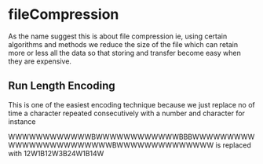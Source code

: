 # fileCompression

As the name suggest this is about file compression ie, using certain algorithms and methods we reduce the size of the file which can retain more or less all the data  so that 
storing and transfer become easy when they are expensive.

## Run Length Encoding 

This is one of the easiest encoding technique because we just replace  no of time a character repeated consecutively with a number and character for instance 

WWWWWWWWWWWWBWWWWWWWWWWWWBBBWWWWWWWWWWWWWWWWWWWWWWWWBWWWWWWWWWWWWWW is replaced with 
12W1B12W3B24W1B14W




































